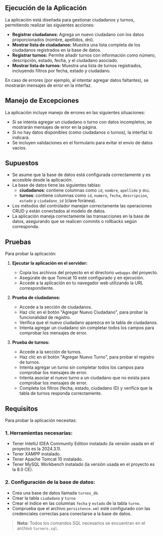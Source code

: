 ## Ejecución de la Aplicación

La aplicación está diseñada para gestionar ciudadanos y turnos, permitiendo realizar las siguientes acciones:

- **Registrar ciudadanos:** Agrega un nuevo ciudadano con los datos proporcionados (nombre, apellidos, dni).
- **Mostrar lista de ciudadanos:** Muestra una lista completa de los ciudadanos registrados en la base de datos.
- **Registrar turnos:** Permite añadir turnos con información como número, descripción, estado, fecha, y el ciudadano asociado.
- **Mostrar lista de turnos:** Muestra una lista de turnos registrados, incluyendo filtros por fecha, estado y ciudadano.

En caso de errores (por ejemplo, al intentar agregar datos faltantes), se mostrarán mensajes de error en la interfaz.

## Manejo de Excepciones

La aplicación incluye manejo de errores en las siguientes situaciones:

- Si se intenta agregar un ciudadano o turno con datos incompletos, se mostrarán mensajes de error en la página.
- Si no hay datos disponibles (como ciudadanos o turnos), la interfaz lo indicará.
- Se incluyen validaciones en el formulario para evitar el envío de datos vacíos.

## Supuestos

- Se asume que la base de datos está configurada correctamente y es accesible desde la aplicación.
- La base de datos tiene las siguientes tablas:
  - **ciudadanos**: contiene columnas como `id`, `nombre`, `apellido` y `dni`.
  - **turnos**: contiene columnas como `id`, `numero`, `fecha`, `descripcion`, `estado` y `ciudadano_id` (clave foránea).
- Los métodos del controlador manejan correctamente las operaciones CRUD y están conectados al modelo de datos.
- La aplicación maneja correctamente las transacciones en la base de datos, asegurando que se realicen commits o rollbacks según corresponda.

## Pruebas

Para probar la aplicación:

1. **Ejecutar la aplicación en el servidor:**
   - Copia los archivos del proyecto en el directorio `webapps` del proyecto.
   - Asegúrate de que Tomcat 10 esté configurado y en ejecución.
   - Accede a la aplicación en tu navegador web utilizando la URL correspondiente.

2. **Prueba de ciudadanos:**
   - Accede a la sección de ciudadanos.
   - Haz clic en el botón "Agregar Nuevo Ciudadano", para probar la funcionalidad de registro.
   - Verifica que el nuevo ciudadano aparezca en la tabla de ciudadanos.
   - Intenta agregar un ciudadano sin completar todos los campos para comprobar los mensajes de error.

3. **Prueba de turnos:**
   - Accede a la sección de turnos.
   - Haz clic en el botón "Agregar Nuevo Turno", para probar el registro de turnos.
   - Intenta agregar un turno sin completar todos los campos para comprobar los mensajes de error.
   - Intenta asociar el nuevo turno a un ciudadano que no exista para comprobar los mensajes de error.
   - Completa los filtros (fecha, estado, ciudadano ID) y verifica que la tabla de turnos responda correctamente.

## Requisitos

Para probar la aplicación necesitas:

### 1. Herramientas necesarias:
   - Tener IntelliJ IDEA Community Edition instalado (la versión usada en el proyecto es la 2024.3.1).
   - Tener XAMPP instalado.
   - Tener Apache Tomcat 10 instalado.
   - Tener MySQL Workbench instalado (la versión usada en el proyecto es la 8.0 CE).

### 2. Configuración de la base de datos:
   - Crea una base de datos llamada `turnos_db`.
   - Crear la tabla `ciudadano` y `turno`
   - Crear el índice en las columnas `fecha` y `estado` de la tabla `turno`.
   - Comprueba que el archivo `persistence.xml` esté configurado con las credenciales correctas para conectarse a la base de datos.


> **Nota:** Todos los comandos SQL necesarios se encuentran en el archivo `turnero.sql`.
